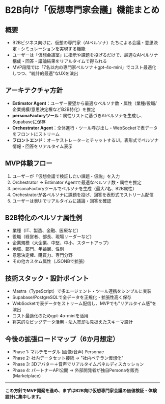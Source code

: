 # B2B向け「仮想専門家会議」機能まとめ

## 概要
- B2Bビジネス向けに、仮想の専門家（AIペルソナ）たちによる会議・意思決定・シミュレーションを実現する機能
- ユーザーは「仮想会議室」に指示や課題を投げるだけで、最適なAIペルソナ構成・回答・議論結果をリアルタイムで得られる
- MVP段階では「7名以内の専門家ペルソナ＋gpt-4o-mini」でコスト最適化しつつ、"統計的最適"なUXを演出

## アーキテクチャ方針
- **Estimator Agent**：ユーザー要望から最適なペルソナ数・属性（業種/役職/企業規模/意思決定権などB2B特化）を推定
- **personaFactoryツール**：属性リストに基づきAIペルソナを生成し、Supabaseに保存
- **Orchestrator Agent**：全体進行・ツール呼び出し・WebSocketで表データをフロントにストリーム
- **フロントエンド**：オーケストレーターとチャットするUI。表形式でペルソナ情報・回答をリアルタイム表示

## MVP体験フロー
1. ユーザーが「仮想会議で検証したい課題・仮説」を入力
2. Orchestrator → Estimator Agentで最適なペルソナ数・属性を推定
3. personaFactoryツールでペルソナを生成（最大7名、B2B属性）
4. Orchestratorが各ペルソナに課題を投げ、回答を表形式でストリーム配信
5. ユーザーは表UIでリアルタイムに議論・回答を確認

## B2B特化のペルソナ属性例
- 業種（IT、製造、金融、医療など）
- 役職（経営者、部長、現場リーダーなど）
- 企業規模（大企業、中堅、中小、スタートアップ）
- 地域、部門、年齢層、性別
- 意思決定権、購買力、専門分野
- その他カスタム属性（JSONBで拡張）

## 技術スタック・設計ポイント
- Mastra（TypeScript）で多エージェント・ツール連携をシンプルに実装
- Supabase/PostgreSQLで全データを正規化・拡張性高く保存
- WebSocketで表データをストリーム配信し、MVPでも"リアルタイム感"を演出
- コスト最適化のためgpt-4o-miniを活用
- 将来的なビッグデータ活用・法人売却も見据えたスキーマ設計

## 今後の拡張ロードマップ（6か月想定）
- Phase 1: マルチモーダル (画像/音声) Personae
- Phase 2: 社内データセット接続 → "社内ベテラン仮想化"
- Phase 3: 3Dアバター＋音声でリアルタイムパネルディスカッション
- Phase 4: パートナーAPI公開 → 外部開発者が独自Personaを販売 (Marketplace)

---

**この方針でMVP開発を進め、まずはB2B向け仮想専門家会議の価値検証・体験設計に集中します。** 